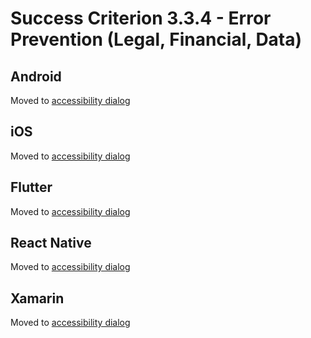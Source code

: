# Success Criterion 3.3.4 - Error Prevention (Legal, Financial, Data)

## Android

Moved to [accessibility dialog](../accessibility-dialog.md)

## iOS

Moved to [accessibility dialog](../accessibility-dialog.md)

## Flutter

Moved to [accessibility dialog](../accessibility-dialog.md)

## React Native

Moved to [accessibility dialog](../accessibility-dialog.md)

## Xamarin

Moved to [accessibility dialog](../accessibility-dialog.md)
